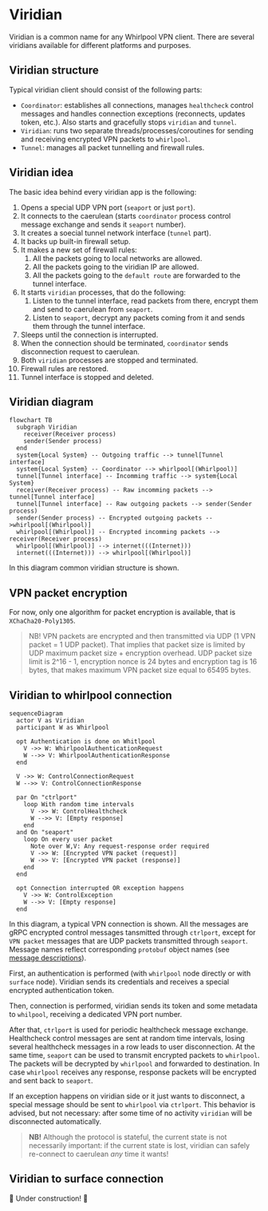 # Viridian

Viridian is a common name for any Whirlpool VPN client.
There are several viridians available for different platforms and purposes.

## Viridian structure

Typical viridian client should consist of the following parts:

- `Coordinator`: establishes all connections, manages `healthcheck` control messages and handles connection exceptions (reconnects, updates token, etc.).
  Also starts and gracefully stops `viridian` and `tunnel`.
- `Viridian`: runs two separate threads/processes/coroutines for sending and receiving encrypted VPN packets to `whirlpool`.
- `Tunnel`: manages all packet tunnelling and firewall rules.

## Viridian idea

The basic idea behind every viridian app is the following:

1. Opens a special UDP VPN port (`seaport` or just `port`).
2. It connects to the caerulean (starts `coordinator` process control message exchange and sends it `seaport` number).
3. It creates a soecial tunnel network interface (`tunnel` part).
4. It backs up built-in firewall setup.
5. It makes a new set of firewall rules:
   1. All the packets going to local networks are allowed.
   2. All the packets going to the viridian IP are allowed.
   3. All the packets going to the `default route` are forwarded to the tunnel interface.
6. It starts `viridian` processes, that do the following:
   1. Listen to the tunnel interface, read packets from there, encrypt them and send to caerulean from `seaport`.
   2. Listen to `seaport`, decrypt any packets coming from it and sends them through the tunnel interface.
7. Sleeps until the connection is interrupted.
8. When the connection should be terminated, `coordinator` sends disconnection request to caerulean.
9. Both `viridian` processes are stopped and terminated.
10. Firewall rules are restored.
11. Tunnel interface is stopped and deleted.

## Viridian diagram

```mermaid
flowchart TB
  subgraph Viridian
    receiver(Receiver process)
    sender(Sender process)
  end
  system{Local System} -- Outgoing traffic --> tunnel[Tunnel interface]
  system{Local System} -- Coordinator --> whirlpool[(Whirlpool)]
  tunnel[Tunnel interface] -- Incomming traffic --> system{Local System}
  receiver(Receiver process) -- Raw incomming packets --> tunnel[Tunnel interface]
  tunnel[Tunnel interface] -- Raw outgoing packets --> sender(Sender process)
  sender(Sender process) -- Encrypted outgoing packets -->whirlpool[(Whirlpool)]
  whirlpool[(Whirlpool)] -- Encrypted incomming packets --> receiver(Receiver process)
  whirlpool[(Whirlpool)] --> internet(((Internet)))
  internet(((Internet))) --> whirlpool[(Whirlpool)]
```

In this diagram common viridian structure is shown.

## VPN packet encryption

For now, only one algorithm for packet encryption is available, that is `XChaCha20-Poly1305`.

> NB! VPN packets are encrypted and then transmitted via UDP (1 VPN packet = 1 UDP packet).
> That implies that packet size is limited by UDP maximum packet size + encryption overhead.
> UDP packet size limit is 2^16 - 1, encryption nonce is 24 bytes and encryption tag is 16 bytes, that makes maximum VPN packet size equal to 65495 bytes.

## Viridian to whirlpool connection

```mermaid
sequenceDiagram
  actor V as Viridian
  participant W as Whirlpool

  opt Authentication is done on Whitlpool
    V ->> W: WhirlpoolAuthenticationRequest
    W -->> V: WhirlpoolAuthenticationResponse
  end

  V ->> W: ControlConnectionRequest
  W -->> V: ControlConnectionResponse

  par On "ctrlport"
    loop With random time intervals
      V ->> W: ControlHealthcheck
      W -->> V: [Empty response]
    end
  and On "seaport"
    loop On every user packet
      Note over W,V: Any request-response order required
      V ->> W: [Encrypted VPN packet (request)]
      W ->> V: [Encrypted VPN packet (response)]
    end
  end

  opt Connection interrupted OR exception happens
    V ->> W: ControlException
    W -->> V: [Empty response]
  end
```

In this diagram, a typical VPN connection is shown.
All the messages are gRPC encrypted control messages tansmitted through `ctrlport`, except for `VPN packet` messages that are UDP packets transmitted through `seaport`.
Message names reflect corresponding `protobuf` object names (see [message descriptions](./vessels/)).

First, an authentication is performed (with `whirlpool` node directly or with `surface` node).
Viridian sends its credentials and receives a special encrypted authentication token.

Then, connection is performed, viridian sends its token and some metadata to `whilpool`, receiving a dedicated VPN port number.

After that, `ctrlport` is used for periodic healthcheck message exchange.
Healthcheck control messages are sent at random time intervals, losing several healthcheck messages in a row leads to user disconnection.
At the same time, `seaport` can be used to transmit encrypted packets to `whirlpool`.
The packets will be decrypted by `whirlpool` and forwarded to destination.
In case `whirlpool` receives any response, response packets will be encrypted and sent back to `seaport`.

If an exception happens on viridian side or it just wants to disconnect, a special message should be sent to `whirlpool` via `ctrlport`.
This behavior is advised, but not necessary: after some time of no activity `viridian` will be disconnected automatically.

> **NB!** Although the protocol is stateful, the current state is not necessarily important:
> if the current state is lost, viridian can safely re-connect to caerulean _any_ time it wants!

## Viridian to surface connection

🚧 Under construction! 🚧
